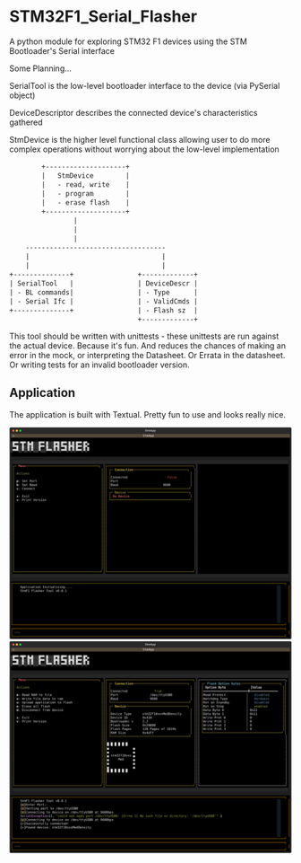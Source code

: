 # STM32F1_Serial_Flasher
A python module for exploring STM32 F1 devices using the STM Bootloader's Serial interface


Some Planning...


SerialTool is the low-level bootloader interface to the device (via PySerial object)

DeviceDescriptor describes the connected device's characteristics gathered

StmDevice is the higher level functional class allowing user to do more complex operations without worrying about the low-level implementation



            +--------------------+
            |   StmDevice        |
            |   - read, write    |
            |   - program        |
            |   - erase flash    |
            +--------------------+
                    |
                    | 
                    |
        -----------------------------------
        |                                 |
        |                                 |
    +--------------+                +-------------+
    | SerialTool   |                | DeviceDescr |
    | - BL commands|                | - Type      |
    | - Serial Ifc |                | - ValidCmds |
    +--------------+                | - Flash sz  |
                                    +-------------+



This tool should be written with unittests - these unittests are run against the actual device. Because it's fun. And reduces the chances of making an error in the mock, or interpreting the Datasheet. Or Errata in the datasheet. Or writing tests for an invalid bootloader version. 


## Application

The application is built with Textual. Pretty fun to use and looks really nice.

![image](./screenshots/stmapp_disconnected.svg) 
![image](./screenshots/stmapp_connected.svg)